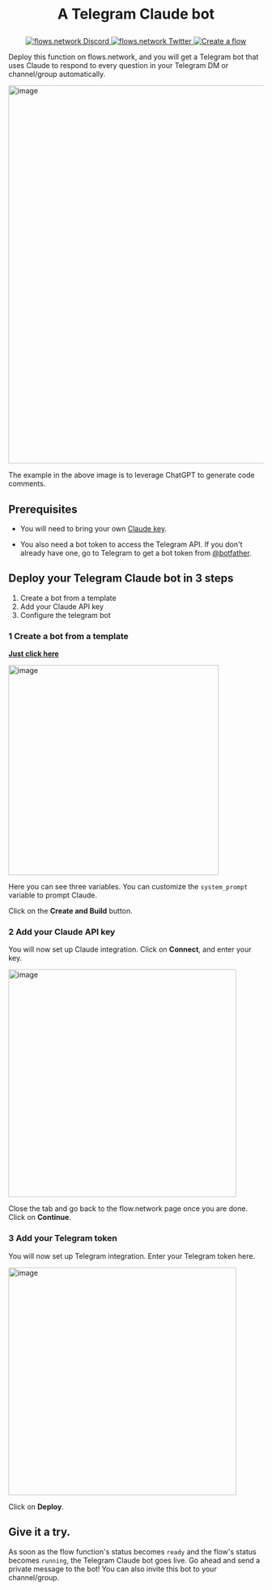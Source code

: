 # <p align="center">A Telegram Claude bot</p>
<p align="center">
  <a href="https://discord.gg/ccZn9ZMfFf">
    <img src="https://img.shields.io/badge/chat-Discord-7289DA?logo=discord" alt="flows.network Discord">
  </a>
  <a href="https://twitter.com/flows_network">
    <img src="https://img.shields.io/badge/Twitter-1DA1F2?logo=twitter&amp;logoColor=white" alt="flows.network Twitter">
  </a>
   <a href="https://flows.network/flow/createByTemplate/telegram-claude">
    <img src="https://img.shields.io/website?up_message=deploy&url=https%3A%2F%2Fflows.network%2Fflow%2Fnew" alt="Create a flow">
  </a>
</p>

Deploy this function on flows.network, and you will get a Telegram bot that uses Claude to respond to every question in your Telegram DM or channel/group automatically.

<img width="747" alt="image" src="https://github.com/flows-network/telegram-claude/assets/45785633/5c24d37f-ef45-431b-bc9f-841a5d60925b">


The example in the above image is to leverage ChatGPT to generate code comments.

## Prerequisites

* You will need to bring your own [Claude key](https://www.anthropic.com/earlyaccess). 

* You also need a bot token to access the Telegram API. If you don't already have one, go to Telegram to get a bot token from [@botfather](https://telegram.me/BotFather).


## Deploy your Telegram Claude bot in 3 steps

1. Create a bot from a template
2. Add your Claude API key
3. Configure the telegram bot



### 1 Create a bot from a template


[**Just click here**](https://flows.network/flow/createByTemplate/telegram-claude)

<img width="415" alt="image" src="https://github.com/flows-network/telegram-claude/assets/45785633/c91edcc2-207f-44d0-a545-9a61d0c6db2f">


Here you can see three variables. You can customize the `system_prompt` variable to prompt Claude. 

Click on the **Create and Build** button.

### 2 Add your Claude API key

You will now set up Claude integration. Click on **Connect**, and enter your key.

[<img width="450" alt="image" src="https://github.com/flows-network/telegram-claude/assets/45785633/c5b42af7-58c0-4454-a6e2-22ecdd9d9d3e">](https://github.com/flows-network/telegram-claude/assets/45785633/c5b42af7-58c0-4454-a6e2-22ecdd9d9d3e)


Close the tab and go back to the flow.network page once you are done. Click on **Continue**.

### 3 Add your Telegram token

You will now set up Telegram integration. Enter your Telegram token here.

[<img width="450" alt="image" src="https://github.com/flows-network/telegram-claude/assets/45785633/805f78b0-ca9b-476d-8ec2-1e5763c0edf5">](https://github.com/flows-network/telegram-claude/assets/45785633/805f78b0-ca9b-476d-8ec2-1e5763c0edf5)

Click on **Deploy**.

## Give it a try. 

As soon as the flow function's status becomes `ready` and the flow's status becomes `running`, the Telegram Claude bot goes live. Go ahead and send a private message to the bot! You can also invite this bot to your channel/group.

